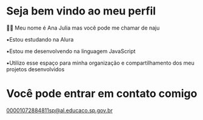 # Seja bem vindo ao meu perfil
🏄‍♂️ Meu nome é Ana Julia mas você pode me chamar de naju

▪️Estou estudando na Alura

▪️Estou me desenvolvendo na linguagem JavaScript

▪️Utilizo esse espaço para minha organização e compartilhamento dos meu projetos desenvolvidos

# Você pode entrar em contato comigo
00001072884811sp@al.educaco.sp.gov.br
